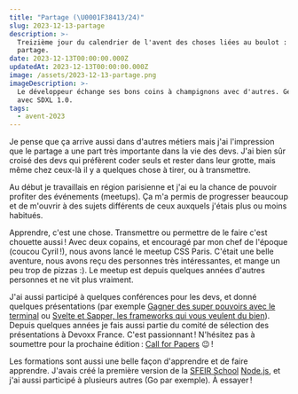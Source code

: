 ```yaml
---
title: "Partage (\U0001F38413/24)"
slug: 2023-12-13-partage
description: >-
  Treizième jour du calendrier de l'avent des choses liées au boulot : le
  partage.
date: 2023-12-13T00:00:00.000Z
updatedAt: 2023-12-13T00:00:00.000Z
image: /assets/2023-12-13-partage.png
imageDescription: >-
  Le développeur échange ses bons coins à champignons avec d'autres. Générée
  avec SDXL 1.0.
tags:
  - avent-2023
---
```


Je pense que ça arrive aussi dans d'autres métiers mais j'ai l'impression que le partage a une part très importante dans la vie des devs. J'ai bien sûr croisé des devs qui préfèrent coder seuls et rester dans leur grotte, mais même chez ceux-là il y a quelques chose à tirer, ou à transmettre.

Au début je travaillais en région parisienne et j'ai eu la chance de pouvoir profiter des événements (meetups). Ça m'a permis de progresser beaucoup et de m'ouvrir à des sujets différents de ceux auxquels j'étais plus ou moins habitués.

Apprendre, c'est une chose. Transmettre ou permettre de le faire c'est chouette aussi ! Avec deux copains, et encouragé par mon chef de l'époque (coucou Cyril !), nous avons lancé le meetup CSS Paris. C'était une belle aventure, nous avons reçu des personnes très intéressantes, et mange un peu trop de pizzas :). Le meetup est depuis quelques années d'autres personnes et ne vit plus vraiment.

J'ai aussi participé à quelques conférences pour les devs, et donné quelques présentations (par exemple [Gagner des super pouvoirs avec le terminal](https://www.youtube.com/watch?v=mxRpBHar_BQ) ou [Svelte et Sapper, les frameworks qui vous veulent du bien](https://www.youtube.com/watch?v=VyUpXyQHaAs)). Depuis quelques années je fais aussi partie du comité de sélection des présentations à Devoxx France. C'est passionnant ! N'hésitez pas à soumettre pour la prochaine édition : [Call for Papers](https://devoxxfr2024.cfp.dev/) 😉 !

Les formations sont aussi une belle façon d'apprendre et de faire apprendre. J'avais créé la première version de la [SFEIR School](https://www.sfeir.com/fr/sfeir-school/) [Node.js](https://github.com/sfeir-open-source/sfeir-school-nodejs), et j'ai aussi participé à plusieurs autres (Go par exemple). À essayer !
